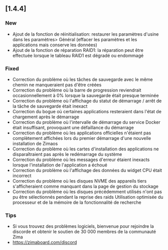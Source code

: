 ## [1.4.4]
### New
- Ajout de la fonction de réinitialisation: restaurer les paramètres d'usine dans les paramètres> Général (effacer les paramètres et les applications mais conserve les données)
- Ajout de la fonction de réparation RAID1: la réparation peut être effectuée lorsque le tableau RAID1 est dégradé ou endommagé
### Fixed
- Correction du problème où les tâches de sauvegarde avec le même chemin ne manqueraient pas d'être créées
- Correction du problème où la barre de progression reviendrait occasionnellement à 0% lorsque la sauvegarde était presque terminée
- Correction du problème où l'affichage du statut de démarrage / arrêt de la tâche de sauvegarde était inexact
- Correction du bogue où certaines applications resteraient dans l'état de chargement après le démarrage
- Correction du problème où l'intervalle de démarrage du service Docker était insuffisant, provoquant une défaillance du démarrage
- Correction du problème où les applications officielles n'étaient pas complètement affichées lors du premier démarrage d'une nouvelle installation de Zimaos
- Correction du problème où les cartes d'installation des applications ne disparaîtraient pas après le redémarrage du système
- Correction du problème où les messages d'erreur étaient inexacts lorsque l'installation de l'application a échoué
- Correction du problème où l'affichage des données du widget CPU était incorrect
- Correction du problème où les disques NVME des appareils tiers s'afficheraient comme manquant dans la page de gestion du stockage
- Correction du problème où les disques précédemment utilisés n'ont pas pu être sélectionnés pendant la reprise des raids
Utilisation optimisée du processeur et de la mémoire de la fonctionnalité de recherche
### Tips
- Si vous trouvez des problèmes logiciels, bienvenue pour rejoindre la discorde et obtenir le soutien de 30 000 membres de la communauté Zima
- <a href = "https://zimaboard.com/discord" target = "_ blanc" style = "Color: Blue"> https://zimaboard.com/discord </a>
